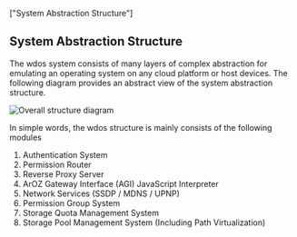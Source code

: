 ["System Abstraction Structure"]

## System Abstraction Structure

The wdos system consists of many layers of complex abstraction for emulating an operating system on any cloud platform or host devices. The following diagram provides an abstract view of the system abstraction structure. 

![Overall structure diagram](../../img/started/6/Overall%20structure%20diagram.png)

In simple words, the wdos structure is mainly consists of the following modules

1. Authentication System
2. Permission Router
3. Reverse Proxy Server
4. ArOZ Gateway Interface (AGI) JavaScript Interpreter
5. Network Services (SSDP / MDNS / UPNP)
6. Permission Group System
7. Storage Quota Management System
8. Storage Pool Management System (Including Path Virtualization)



